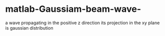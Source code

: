 # matlab-Gaussiam-beam-wave-
a wave propagating in the positive z direction its projection in the xy plane is gaussian distribution  
